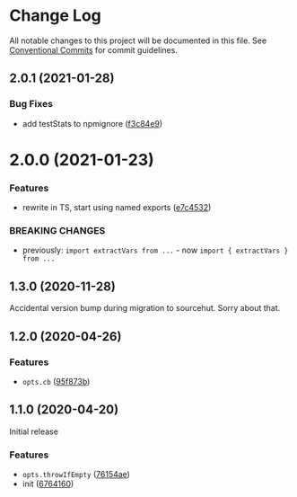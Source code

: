 # Change Log

All notable changes to this project will be documented in this file.
See [Conventional Commits](https://conventionalcommits.org) for commit guidelines.

## 2.0.1 (2021-01-28)


### Bug Fixes

* add testStats to npmignore ([f3c84e9](https://github.com/codsen/codsen/commit/f3c84e95afc5514214312f913692d85b2e12eb29))





# 2.0.0 (2021-01-23)

### Features

- rewrite in TS, start using named exports ([e7c4532](https://github.com/codsen/codsen/commit/e7c4532aa231ea85c416e96680ec10d094d0cd27))

### BREAKING CHANGES

- previously: `import extractVars from ...` - now `import { extractVars } from ...`

## 1.3.0 (2020-11-28)

Accidental version bump during migration to sourcehut. Sorry about that.

## 1.2.0 (2020-04-26)

### Features

- `opts.cb` ([95f873b](https://gitlab.com/codsen/codsen/commit/95f873b1379bc4ad0cfff36ec79338709d417fd3))

## 1.1.0 (2020-04-20)

Initial release

### Features

- `opts.throwIfEmpty` ([76154ae](https://gitlab.com/codsen/codsen/commit/76154ae9b23a42a94ef8d65b4d5c075900c266af))
- init ([6764160](https://gitlab.com/codsen/codsen/commit/676416064a037f8b7f21a6e20a0e291849b77897))
